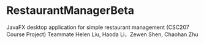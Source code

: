 # RestaurantManagerBeta
JavaFX desktop application for simple restaurant management (CSC207 Course Project)
Teammate Helen Liu, Haoda Li，Zewen Shen, Chaohan Zhu
